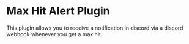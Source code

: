 # Max Hit Alert Plugin

This plugin allows you to receive a notification in discord via a discord webhook whenever you get a max hit.

